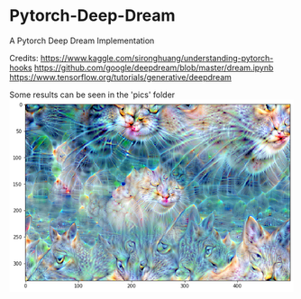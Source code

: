 # Pytorch-Deep-Dream
A Pytorch Deep Dream Implementation

Credits:
https://www.kaggle.com/sironghuang/understanding-pytorch-hooks
https://github.com/google/deepdream/blob/master/dream.ipynb
https://www.tensorflow.org/tutorials/generative/deepdream

Some results can be seen in the 'pics' folder
![](https://raw.githubusercontent.com/juanigp/Pytorch-Deep-Dream/master/pics/catrip.png)
